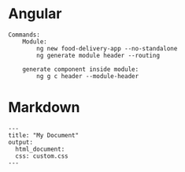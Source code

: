 # Angular



    Commands:
        Module:
            ng new food-delivery-app --no-standalone
            ng generate module header --routing

        generate component inside module:
            ng g c header --module-header

# Markdown
    ---
    title: "My Document"
    output:
      html_document:
      css: custom.css
    ---
         